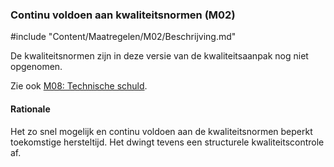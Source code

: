 ### Continu voldoen aan kwaliteitsnormen (M02)

#include "Content/Maatregelen/M02/Beschrijving.md"

De kwaliteitsnormen zijn in deze versie van de kwaliteitsaanpak nog niet opgenomen.

Zie ook [M08: Technische schuld](#technische-schuld-m08-).

#### Rationale

Het zo snel mogelijk en continu voldoen aan de kwaliteitsnormen beperkt toekomstige hersteltijd. Het dwingt tevens een structurele kwaliteitscontrole af.
